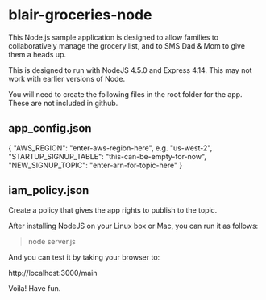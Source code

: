 blair-groceries-node
================

This Node.js sample application is designed to allow families to collaboratively manage the grocery list, and to SMS Dad & Mom to give them a heads up.   

This is designed to run with NodeJS 4.5.0 and Express 4.14.   This may not work with earlier versions of Node. 

You will need to create the following files in the root folder for the app.  These are not included in github.  

## app_config.json
{ 
  "AWS_REGION": "enter-aws-region-here", e.g. "us-west-2",
  "STARTUP_SIGNUP_TABLE": "this-can-be-empty-for-now",
  "NEW_SIGNUP_TOPIC": "enter-arn-for-topic-here"
}

## iam_policy.json
Create a policy that gives the app rights to publish to the topic.  

After installing NodeJS on your Linux box or Mac, you can run it as follows: 

> node server.js

And you can test it by taking your browser to: 

http://localhost:3000/main

Voila!  Have fun. 
